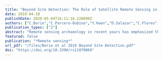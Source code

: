```yaml
---
title: "Beyond Site Detection: The Role of Satellite Remote Sensing in Analysing Archaeological Problems. A Case Study in Lithic Resource Procurement in the Atacama Desert, Northern Chile"
date: 2019-04-10
publishDate: 2020-05-04T16:11:16.228090Z
authors: ["C.Borie","C.Parcero-Oubina","Y.Kwon","D.Salazar","C.Flores","L.Olguin","P.Andrade"]
publication_types: ["2"]
abstract: "Remote sensing archaeology in recent years has emphasized the use of high-precision and high-accuracy tools to achieve the detailed documentation of archaeological elements (drones, LIDAR, etc.). Satellite remote sensing has also benefited from an increase in the spatial and spectral resolution of the sensors, which is enabling the discovery and documentation of new archaeological features and sites worldwide. While there can be no doubt that a great deal is being gained via such “site detection” approaches, there still remains the possibility of further exploring remote sensing methods to analyse archaeological problems. In this paper, this issue is discussed by focusing on one common archaeological topic: the mapping of environmental resources used in the past and, in particular, the procurement of lithic raw material by hunter-gatherer groups. This is illustrated by showing how the combined use of Landsat 8 images and “ground-truthing” via focused field studies has allowed the identification of a number of potential chert sources, the major lithic resource used by coastal groups between 11,500–1,500 cal. BP, in a vast area of the Atacama Desert covering 22,500 km2. Besides discussing the case study, the strength of remote sensing techniques in addressing archaeological questions comprising large spatial scales is highlighted, stressing the key role they can play in the detection and study of specific environmental resources within challenging physical settings."
featured: false
publication: "*Remote sensing*"
url_pdf: "/files/Borie et al 2019 Beyond Site Detection.pdf"
doi: "https://doi.org/10.3390/rs11070869"
---
```


